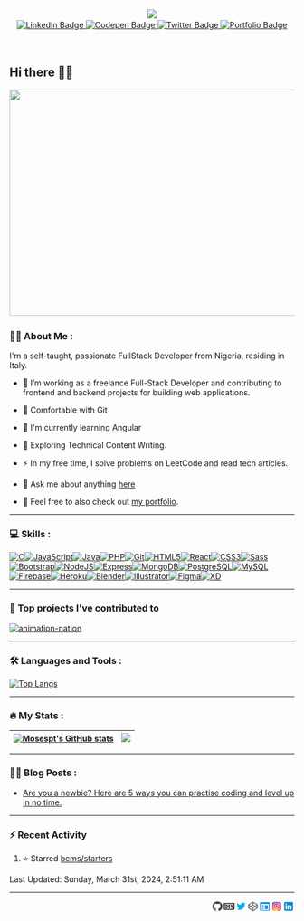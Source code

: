 <!--
**Mosespt/Mosespt** is a ✨ _special_ ✨ repository because its `README.md` (this file) appears on your GitHub profile.

Here are some ideas to get you started:

- 🔭 I’m currently working on ...
- 🌱 I’m currently learning ...
- 👯 I’m looking to collaborate on ...
- 🤔 I’m looking for help with ...
- 💬 Ask me about ...
- 📫 How to reach me: ...
- 😄 Pronouns: ...
- ⚡ Fun fact: ...
-->

<div id="header" align="center">
  <img src="https://media.giphy.com/media/qEqiI3Oq7vBkoE236M/giphy.gif" width="250"/>

  <div id="badges">
    <a href="https://www.linkedin.com/in/tolulope-moses-odeyemi/">
      <img src="https://img.shields.io/badge/LinkedIn-blue?style=for-the-badge&logo=linkedin&logoColor=white" alt="LinkedIn Badge"/>
    </a>
    <a href="https://codepen.io/98Moses/">
      <img src="https://img.shields.io/badge/CodePen-black?style=for-the-badge&logo=codepen&logoColor=white" alt="Codepen Badge"/>
    </a>
    <a href="https://twitter.com/_98moses">
      <img src="https://img.shields.io/badge/Twitter-blue?style=for-the-badge&logo=twitter&logoColor=white" alt="Twitter Badge"/>
    </a>
    <a href="https://tolulopemoses.site">
      <img src="https://img.shields.io/badge/Portfolio-black?style=for-the-badge&logo=googlechrome&logoColor=white" alt="Portfolio Badge"/>
    </a>
    
  </div>
  <img src="https://komarev.com/ghpvc/?username=Mosespt&style=flat-square&color=blue" alt=""/>

  <a href="https://github.com/Mosespt">
    <img src="https://img.shields.io/github/followers/Mosespt?label=follow&style=social" alt=""/>
  </a>

  <br />
  <a href="https://www.buymeacoffee.com/98moses">
    <img src="https://www.buymeacoffee.com/assets/img/custom_images/orange_img.png" alt=""/>
  </a>
 </div>

## Hi there 👋🏽



<div align="center">
  <img src="https://media.giphy.com/media/qgQUggAC3Pfv687qPC/giphy.gif" width="600" height="400"/>
</div>

### :man_technologist: About Me :
I'm a self-taught, passionate FullStack Developer from Nigeria, residing in Italy.

- :telescope: I’m working as a freelance Full-Stack Developer and contributing to frontend and backend projects for building web applications.

- 👯 Comfortable with Git
  
- 🧠  I'm currently learning Angular

- :seedling: Exploring Technical Content Writing.

- :zap: In my free time, I solve problems on LeetCode and read tech articles.

- 💬 Ask me about anything [here](https://github.com/Mosespt/Mosespt/issues)

- 💼 Feel free to also check out [my portfolio](https://tolulopemoses.site).

---

### 💻 Skills :

<p align="left">
<a href="https://docs.microsoft.com/en-us/cpp/?view=msvc-170" target="_blank" rel="noreferrer"><img src="https://raw.githubusercontent.com/danielcranney/readme-generator/main/public/icons/skills/c-colored.svg" width="36" height="36" alt="C" /></a><a href="https://developer.mozilla.org/en-US/docs/Web/JavaScript" target="_blank" rel="noreferrer"><img src="https://raw.githubusercontent.com/danielcranney/readme-generator/main/public/icons/skills/javascript-colored.svg" width="36" height="36" alt="JavaScript" /></a><a href="https://www.oracle.com/java/" target="_blank" rel="noreferrer"><img src="https://raw.githubusercontent.com/danielcranney/readme-generator/main/public/icons/skills/java-colored.svg" width="36" height="36" alt="Java" /></a><a href="https://www.php.net/" target="_blank" rel="noreferrer"><img src="https://raw.githubusercontent.com/danielcranney/readme-generator/main/public/icons/skills/php-colored.svg" width="36" height="36" alt="PHP" /></a><a href="https://git-scm.com/" target="_blank" rel="noreferrer"><img src="https://raw.githubusercontent.com/danielcranney/readme-generator/main/public/icons/skills/git-colored.svg" width="36" height="36" alt="Git" /></a><a href="https://developer.mozilla.org/en-US/docs/Glossary/HTML5" target="_blank" rel="noreferrer"><img src="https://raw.githubusercontent.com/danielcranney/readme-generator/main/public/icons/skills/html5-colored.svg" width="36" height="36" alt="HTML5" /></a><a href="https://reactjs.org/" target="_blank" rel="noreferrer"><img src="https://raw.githubusercontent.com/danielcranney/readme-generator/main/public/icons/skills/react-colored.svg" width="36" height="36" alt="React" /></a><a href="https://www.w3.org/TR/CSS/#css" target="_blank" rel="noreferrer"><img src="https://raw.githubusercontent.com/danielcranney/readme-generator/main/public/icons/skills/css3-colored.svg" width="36" height="36" alt="CSS3" /></a><a href="https://sass-lang.com/" target="_blank" rel="noreferrer"><img src="https://raw.githubusercontent.com/danielcranney/readme-generator/main/public/icons/skills/sass-colored.svg" width="36" height="36" alt="Sass" /></a><a href="https://getbootstrap.com/" target="_blank" rel="noreferrer"><img src="https://raw.githubusercontent.com/danielcranney/readme-generator/main/public/icons/skills/bootstrap-colored.svg" width="36" height="36" alt="Bootstrap" /></a><a href="https://nodejs.org/en/" target="_blank" rel="noreferrer"><img src="https://raw.githubusercontent.com/danielcranney/readme-generator/main/public/icons/skills/nodejs-colored.svg" width="36" height="36" alt="NodeJS" /></a><a href="https://expressjs.com/" target="_blank" rel="noreferrer"><img src="https://raw.githubusercontent.com/danielcranney/readme-generator/main/public/icons/skills/express-colored.svg" width="36" height="36" alt="Express" /></a><a href="https://www.mongodb.com/" target="_blank" rel="noreferrer"><img src="https://raw.githubusercontent.com/danielcranney/readme-generator/main/public/icons/skills/mongodb-colored.svg" width="36" height="36" alt="MongoDB" /></a><a href="https://www.postgresql.org/" target="_blank" rel="noreferrer"><img src="https://raw.githubusercontent.com/danielcranney/readme-generator/main/public/icons/skills/postgresql-colored.svg" width="36" height="36" alt="PostgreSQL" /></a><a href="https://www.mysql.com/" target="_blank" rel="noreferrer"><img src="https://raw.githubusercontent.com/danielcranney/readme-generator/main/public/icons/skills/mysql-colored.svg" width="36" height="36" alt="MySQL" /></a><a href="https://firebase.google.com/" target="_blank" rel="noreferrer"><img src="https://raw.githubusercontent.com/danielcranney/readme-generator/main/public/icons/skills/firebase-colored.svg" width="36" height="36" alt="Firebase" /></a><a href="https://www.heroku.com/" target="_blank" rel="noreferrer"><img src="https://raw.githubusercontent.com/danielcranney/readme-generator/main/public/icons/skills/heroku-colored.svg" width="36" height="36" alt="Heroku" /></a><a href="https://www.blender.org/" target="_blank" rel="noreferrer"><img src="https://raw.githubusercontent.com/danielcranney/readme-generator/main/public/icons/skills/blender-colored.svg" width="36" height="36" alt="Blender" /></a><a href="https://www.adobe.com/uk/products/illustrator.html" target="_blank" rel="noreferrer"><img src="https://raw.githubusercontent.com/danielcranney/readme-generator/main/public/icons/skills/illustrator-colored.svg" width="36" height="36" alt="Illustrator" /></a><a href="https://www.figma.com/" target="_blank" rel="noreferrer"><img src="https://raw.githubusercontent.com/danielcranney/readme-generator/main/public/icons/skills/figma-colored.svg" width="36" height="36" alt="Figma" /></a><a href="https://www.adobe.com/uk/products/xd.html" target="_blank" rel="noreferrer"><img src="https://raw.githubusercontent.com/danielcranney/readme-generator/main/public/icons/skills/xd-colored.svg" width="36" height="36" alt="XD" /></a>
</p>

---

### 📕 Top projects I've contributed to

<!-- Small repo cards https://github.com/DenverCoder1/github-readme-stats (fork of anuraghazra/github-readme-stats) -->
<p align="left">
  <a href="https://github.com/zero-to-mastery/Animation-Nation"><img width="278" src="https://denvercoder1-github-readme-stats.vercel.app/api/pin/?username=zero-to-mastery&repo=Animation-Nation&theme=radical&bg_color=1F222E&title_color=F85D7F&hide_border=true&icon_color=F8D866&show_icons=true" alt="animation-nation"></a>

</p>

---

### :hammer_and_wrench: Languages and Tools :
<!--
<div>

  <img src="https://github.com/devicons/devicon/blob/master/icons/html5/html5-original.svg" title="HTML5" alt="HTML" width="40" height="40"/>&nbsp;
  <img src="https://github.com/devicons/devicon/blob/master/icons/css3/css3-plain-wordmark.svg"  title="CSS3" alt="CSS" width="40" height="40"/>&nbsp;
  <img src="https://github.com/devicons/devicon/blob/master/icons/javascript/javascript-original.svg" title="JavaScript" alt="JavaScript" width="40" height="40"/>&nbsp;
  <img src="https://github.com/devicons/devicon/blob/master/icons/react/react-original-wordmark.svg" title="React" alt="React" width="40" height="40"/>&nbsp;

  <img src="https://github.com/devicons/devicon/blob/master/icons/nodejs/nodejs-original-wordmark.svg" title="NodeJS" alt="NodeJS" width="40" height="40"/>&nbsp;
  <img src="https://github.com/devicons/devicon/blob/master/icons/express/express-original.svg" title="ExpressJS" alt="ExpressJS" width="40" height="40"/>&nbsp;
  <img src="https://github.com/devicons/devicon/blob/master/icons/jquery/jquery-original-wordmark.svg" title="jQuery" alt="jQuery" width="40" height="40"/>&nbsp;
  <img src="https://github.com/devicons/devicon/blob/master/icons/npm/npm-original-wordmark.svg" title="npm" alt="npm" width="40" height="40"/>&nbsp;
  <img src="https://github.com/devicons/devicon/blob/master/icons/redux/redux-original.svg" title="Redux" alt="Redux" width="40" height="40"/>&nbsp;
  <img src="https://github.com/devicons/devicon/blob/master/icons/graphql/graphql-plain-wordmark.svg" title="GraphQl" alt="GraphQl" width="40" height="40"/>&nbsp;
  <img src="https://github.com/devicons/devicon/blob/master/icons/bootstrap/bootstrap-original-wordmark.svg" title="Bootstrap" alt="Bootstrap " width="40" height="40"/>&nbsp;
  <img src="https://github.com/devicons/devicon/blob/master/icons/sass/sass-original.svg" title="Sass" alt="Sass" width="40" height="40"/>&nbsp;

  <img src="https://github.com/devicons/devicon/blob/master/icons/python/python-original-wordmark.svg" title="Python" alt="Python" width="40" height="40"/>&nbsp;
  <img src="https://github.com/devicons/devicon/blob/master/icons/java/java-original-wordmark.svg" title="Java" alt="Java" width="40" height="40"/>&nbsp;
  <img src="https://github.com/devicons/devicon/blob/master/icons/c/c-original.svg" title="C" alt="C" width="40" height="40"/>&nbsp;
  
  <img src="https://github.com/devicons/devicon/blob/master/icons/androidstudio/androidstudio-original.svg" title="Android Studio" alt="Android Studio" width="40" height="40"/>&nbsp;
  <img src="https://github.com/devicons/devicon/blob/master/icons/flutter/flutter-original.svg" title="Flutter" alt="Flutter" width="40" height="40"/>&nbsp;
  <img src="https://github.com/devicons/devicon/blob/master/icons/dart/dart-original.svg" title="Dart" alt="Dart" width="40" height="40"/>&nbsp;
  <img src="https://github.com/devicons/devicon/blob/master/icons/materialui/materialui-original.svg" title="Material UI" alt="Material UI" width="40" height="40"/>&nbsp;
  <img src="https://github.com/devicons/devicon/blob/master/icons/firebase/firebase-plain-wordmark.svg" title="Firebase" alt="Firebase" width="40" height="40"/>&nbsp;

  <img src="https://github.com/devicons/devicon/blob/master/icons/php/php-original.svg" title="php"  alt="php" width="40" height="40"/>&nbsp;
  <img src="https://github.com/devicons/devicon/blob/master/icons/mysql/mysql-original-wordmark.svg" title="MySQL"  alt="MySQL" width="40" height="40"/>&nbsp;
  <img src="https://github.com/devicons/devicon/blob/master/icons/postgresql/postgresql-original-wordmark.svg" title="PostgreSQL"  alt="PostgreSQL" width="40" height="40"/>&nbsp;
  
  <img src="https://github.com/devicons/devicon/blob/master/icons/git/git-original-wordmark.svg" title="Git" alt="Git" width="40" height="40"/>&nbsp;
  <img src="https://github.com/devicons/devicon/blob/master/icons/heroku/heroku-original-wordmark.svg" title="Heroku" alt="Heroku" width="40" height="40"/>&nbsp;

  <img src="https://github.com/devicons/devicon/blob/master/icons/blender/blender-original.svg" title="Blender" alt="Blender" width="40" height="40"/>&nbsp;
  <img src="https://github.com/devicons/devicon/blob/master/icons/unity/unity-original.svg" title="Unity" alt="Unity" width="40" height="40"/>&nbsp;
  <img src="https://github.com/devicons/devicon/blob/master/icons/unrealengine/unrealengine-original-wordmark.svg" title="Unreal Engine" alt="Unreal Engine" width="40" height="40"/>&nbsp;

  <img src="https://github.com/devicons/devicon/blob/master/icons/canva/canva-original.svg" title="Canva" alt="Canva" width="40" height="40"/>&nbsp;

</div>

<br />
<br />
-->

<div align="left">
  
  [![Top Langs](https://github-readme-stats.vercel.app/api/top-langs/?username=Mosespt&layout=compact&langs_count=8&theme=radical)](https://github.com/anuraghazra/github-readme-stats)
  
</div>

---

### :fire: My Stats :

<div align="center">

| <a href="http://www.github.com/Mosespt"><img src="https://github-readme-stats.vercel.app/api?username=Mosespt&theme=radical&show_icons=true&hide_border=true&count_private=true" alt="Mosespt's GitHub stats" /></a> | <a href="http://www.github.com/Mosespt"><img src="https://github-readme-streak-stats.herokuapp.com/?user=Mosespt&theme=radical&hide_border=true" /></a> |
| ------------- | ------------- |

</div>

---

### ✍🏽 Blog Posts :

<!-- BLOG-POST-LIST:START -->
- [Are you a newbie? Here are 5 ways you can practise coding and level up in no time.](https://dev.to/98moses/are-you-a-newbie-here-are-5-ways-you-can-practise-coding-and-level-up-in-no-time-1lkf)
<!-- BLOG-POST-LIST:END -->

---

### :zap: Recent Activity

<!--RECENT_ACTIVITY:start-->
1. ⭐ Starred [bcms/starters](https://github.com/bcms/starters)<br>
<!--RECENT_ACTIVITY:end-->

<!--RECENT_ACTIVITY:last_update-->
Last Updated: Sunday, March 31st, 2024, 2:51:11 AM
<!--RECENT_ACTIVITY:last_update_end-->

---

<a href="https://www.linkedin.com/in/tolulope-moses-odeyemi/">
  <img align="right" alt="Tolulope Moses | LinkedIn" width="21px" src="https://raw.githubusercontent.com/Mosespt/Mosespt/main/assets/icons8-linkedin.svg" />
</a>
<a href="https://instagram.com/_moses.dev">
  <img align="right" alt="Tolulope Moses | Instagram" width="21px" src="https://raw.githubusercontent.com/Mosespt/Mosespt/main/assets/icons8-instagram.svg" />
</a>
<a href="https://tolulopemoses.site">
  <img align="right" alt="Tolulope Moses | Portfolio" width="21px" src="https://raw.githubusercontent.com/Mosespt/Mosespt/main/assets/icons8-web-60.png" />
</a>
<a href="https://codepen.io/98Moses/">
  <img align="right" alt="Tolulope Moses | Codepen.io" width="21px" src="https://raw.githubusercontent.com/Mosespt/Mosespt/main/assets/icons8-codepen.svg" />
</a>
<a href="https://twitter.com/_98moses">
  <img align="right" alt="_98Moses | Twitter" width="21px" src="https://raw.githubusercontent.com/Mosespt/Mosespt/main/assets/icons8-twitter.svg" />
</a>
<a href="https://dev.to/98moses">
  <img align="right" alt="98moses | dev.to" width="21px" src="https://raw.githubusercontent.com/Mosespt/Mosespt/main/assets/icons8-dev.svg" />
</a>
<a href="https://github.com/Mosespt/">
  <img align="right" alt="Tolulope Moses | Github" width="21px" src="https://raw.githubusercontent.com/Mosespt/Mosespt/main/assets/icons8-github.svg" />
</a>

<!-- Tesing a .yml file
[Codepen](https://codepen.io/98Moses/)  •  [Github](https://github.com/Mosespt/)  •  [Twitter](https://twitter.com/_98moses)  •  [Portfolio](https://tolulopemoses.site)
-->
